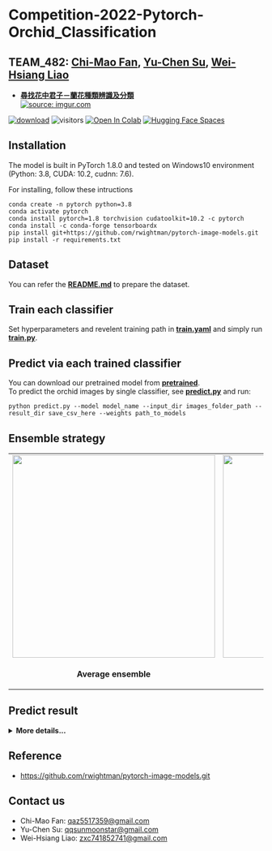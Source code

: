 # Competition-2022-Pytorch-Orchid_Classification  
## TEAM_482: [Chi-Mao Fan](https://github.com/FanChiMao), [Yu-Chen Su](https://github.com/Modovado), [Wei-Hsiang Liao](https://github.com/zxc741852741)  

- [**尋找花中君子－蘭花種類辨識及分類**](https://tbrain.trendmicro.com.tw/Competitions/Details/20)  
<a href="[https://imgur.com/mc4Di1O](https://imgur.com/Ubhj0LR)(https://tbrain.trendmicro.com.tw/Competitions/Details/20)"><img src="https://i.imgur.com/Ubhj0LR.png" title="source: imgur.com" /></a>  

[![download](https://img.shields.io/github/downloads/FanChiMao/Competition-2022-Pytorch-Orchid_Classification/total)](https://github.com/FanChiMao/Competition-2022-Pytorch-Orchid_Classification/releases/tag/v0.0) ![visitors](https://visitor-badge.glitch.me/badge?page_id=FanChiMao/Orchid_AICUP) [![Open In Colab](https://colab.research.google.com/assets/colab-badge.svg)](https://colab.research.google.com/drive/1TAlJB2QhbgE6fW-a3qph8bJr0blbQvzN?usp=sharing) [![Hugging Face Spaces](https://img.shields.io/badge/%F0%9F%A4%97%20Hugging%20Face-Spaces-blue)](https://huggingface.co/spaces/52Hz/Orchid_classification_AICUP)  

## Installation
The model is built in PyTorch 1.8.0 and tested on Windows10 environment  
(Python: 3.8, CUDA: 10.2, cudnn: 7.6).  

For installing, follow these intructions
```
conda create -n pytorch python=3.8  
conda activate pytorch  
conda install pytorch=1.8 torchvision cudatoolkit=10.2 -c pytorch  
conda install -c conda-forge tensorboardx
pip install git+https://github.com/rwightman/pytorch-image-models.git
pip install -r requirements.txt
```

## Dataset  
You can refer the [**README.md**](dataset/README.md) to prepare the dataset.  

## Train each classifier  
Set hyperparameters and revelent training path in [**train.yaml**](train.yaml) and simply run [**train.py**](train.py).  

## Predict via each trained classifier  
You can download our pretrained model from [**pretrained**](./pretrained).  
To predict the orchid images by single classifier, see [**predict.py**](predict.py) and run:  
```
python predict.py --model model_name --input_dir images_folder_path --result_dir save_csv_here --weights path_to_models
```

## Ensemble strategy  
<table>
  <tr>
    <td> <img src = "https://i.imgur.com/g4GREcK.jpg" width="400"> </td>
    <td> <img src = "https://i.imgur.com/WA4jq5G.jpg" width="400"> </td>
    <td> <img src = "https://i.imgur.com/wlnXdpx.jpg" width="400"> </td>
  </tr>
  <tr>
    <td><p align="center"><b>Average ensemble</b></p></td>
    <td><p align="center"><b>Traditional ensemble</b></p></td>
    <td><p align="center"><b>Resnet ensemble</b></p></td>
  </tr>
</table>


## Predict result  
<details>  
<summary><strong>More details...</strong></summary>   
  
- Score:  

    - Best score  
    
        |                     |  Public set  |  Private set |  General final score|
        | ------------------- | :----------: | :----------: | :--------------- -: |
        | Best accuracy       |      0.900077|      0.780395|          0.816300277|  
  
          Note: General final score = 0.3xPublic + 0.7xPrivate  

- Official final leaderboard  
    - PDF leaderboard: https://drive.google.com/file/d/1XEMtN1nZEf0kqwAbFIGAT0S_sKUQss-K/view?usp=sharing  
  
    - 
  
</details>    
  

## Reference  
- https://github.com/rwightman/pytorch-image-models.git


## Contact us  
- Chi-Mao Fan: qaz5517359@gmail.com  
- Yu-Chen Su:  qqsunmoonstar@gmail.com
- Wei-Hsiang Liao: zxc741852741@gmail.com
